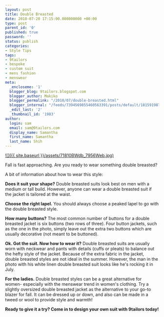 ```yaml
---
layout: post
title: Double Breasted
date: 2010-07-20 17:15:00.000000000 +00:00
type: post
parent_id: '0'
published: true
password: ''
status: publish
categories:
- Style Tips
tags:
- 9tailors
- bespoke
- custom suit
- mens fashion
- menswear
meta:
  _encloseme: '1'
  blogger_blog: 9tailors.blogspot.com
  blogger_author: Makiko
  blogger_permalink: "/2010/07/double-breasted.html"
  blogger_internal: "/feeds/7394569855460563391/posts/default/1815919870408123777"
  _edit_last: '2'
  _thumbnail_id: '1983'
author:
  login: sam
  email: sam@9tailors.com
  display_name: Samantha
  first_name: Samantha
  last_name: Shih
---
```

[![]({{ site.baseurl }}/assets/71810BWdb_7956Web.jpg)](http://3.bp.blogspot.com/_20LDsLnO2rk/TEXZuIZf8XI/AAAAAAAAAqM/F4SETrYiq1A/s1600/71810BWdb_7956Web.jpg)  

Fall is fast approaching. Are you ready to wear something double breasted?

A bit of information about how to wear this style:

**Does it suit your shape?** Double breasted suits look best on men with a medium or tall build. However, anyone can wear a double breasted suit if the jacket is tailored at the waist.

**Choose the right lapel.** You should always choose a peaked lapel to go with the double breasted style.

**How many buttons?** The most common number of buttons for a double breasted jacket is six buttons (two rows of three). Four button jackets, such as the one in the photo, simply leave out the extra two buttons which are usually decorative (not meant to be buttoned).

**Ok. Got the suit. Now how to wear it?** Double breasted suits are usually worn with neckwear and pants with details (cuffs or pleats) to balance out the hefty style of the jacket. Because of the extra fabric in the jacket, double breasted styles are not ideal in the summer. However, the man in the photo with his white linen double breasted suit looks like he's rocking it in July.

**For the ladies.** Double breasted styles can be a great alternative for women- especially with the menswear trend in women's clothing. Try a slightly oversized double breasted jacket as the alternative to your go-to blazer for fall. It can be dressed up or down, and also can be made in a tweed or wool to provide style and warmth!

**Ready to give it a try? Come in to design your own suit with 9tailors today!**